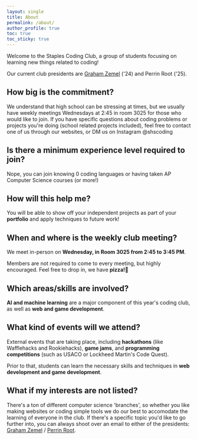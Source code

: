 ```yaml
---
layout: single
title: About
permalink: /about/
author_profile: true
toc: true
toc_sticky: true
---
```


Welcome to the Staples Coding Club, a group of students focusing on learning new things related to coding! 

Our current club presidents are [Graham Zemel](https://grahamzemel.com) ('24) and Perrin Root ('25).   

## How big is the commitment?
We understand that high school can be stressing at times, but we usually have weekly meetings Wednesdays at 2:45 in room 3025 for those who would like to join. If you have specific questions about coding problems or projects you're doing (school related projects included), feel free to contact one of us through our websites, or DM us on Instagram @shscoding

## Is there a minimum experience level required to join?
Nope, you can join knowing 0 coding languages or having taken AP Computer Science courses (or more!)

## How will this help me?
You will be able to show off your independent projects as part of your **portfolio** and apply techniques to future work!

## When and where is the weekly club meeting?
We meet in-person on **Wednesday, in Room 3025 from 2:45 to 3:45 PM**. 

Members are not required to come to every meeting, but highly encouraged. Feel free to drop in, we have **pizza!🍕**

## Which areas/skills are involved?
**AI and machine learning** are a major component of this year's coding club, as well as **web and game development**. 

## What kind of events will we attend?
External events that are taking place, including **hackathons** (like Wafflehacks and Rookiehacks), **game jams**, and **programming competitions** (such as USACO or Lockheed Martin's Code Quest). 

Prior to that, students can learn the necessary skills and techniques in **web development and game development**.

## What if my interests are not listed?
There's a ton of different computer science 'branches', so whether you like making websites or coding simple tools we do our best to accomodate the learning of everyone in the club. If there's a specific topic you'd like to go further into, you can always shoot over an email to either of the presidents: [Graham Zemel]("mailto:gz1004761@students.westportps.org") / [Perrin Root]("mailto:pr1003826@students.westportps.org").
